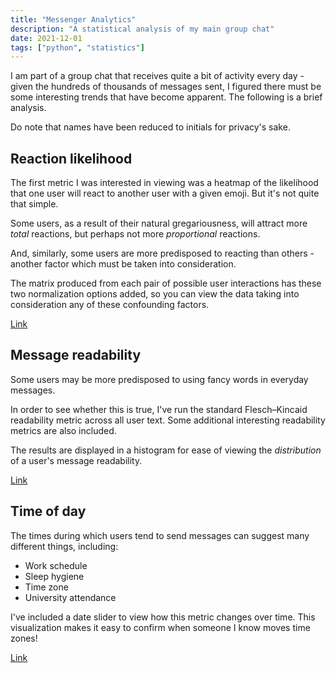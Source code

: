 ```yaml
---
title: "Messenger Analytics"
description: "A statistical analysis of my main group chat"
date: 2021-12-01
tags: ["python", "statistics"]
---
```


I am part of a group chat that receives quite a bit of activity every day - given the hundreds of thousands of messages
sent, I figured there must be some interesting trends that have become apparent. The following is a brief analysis.

Do note that names have been reduced to initials for privacy's sake.

## Reaction likelihood

The first metric I was interested in viewing was a heatmap of the likelihood that one user will react to another user with a given emoji. But it's not quite that simple.

Some users, as a result of their natural gregariousness, will attract more *total* reactions, but perhaps not more *proportional* reactions.

And, similarly, some users are more predisposed to reacting than others - another factor which must be taken into consideration.

The matrix produced from each pair of possible user interactions has these two normalization options added, so you can view the data taking into consideration any of these confounding factors.

[Link](https://messenger-analysis.svc.vesey.tech/reactions)

## Message readability

Some users may be more predisposed to using fancy words in everyday messages.

In order to see whether this is true, I've run the standard Flesch–Kincaid readability metric across all user text.
Some additional interesting readability metrics are also included.

The results are displayed in a histogram for ease of viewing the *distribution* of a user's message readability.

[Link](https://messenger-analysis.svc.vesey.tech/readability)

## Time of day

The times during which users tend to send messages can suggest many different things, including:
* Work schedule
* Sleep hygiene
* Time zone
* University attendance

I've included a date slider to view how this metric changes over time. This visualization makes it easy to confirm when someone I know moves time zones!

[Link](https://messenger-analysis.svc.vesey.tech/timeofday)